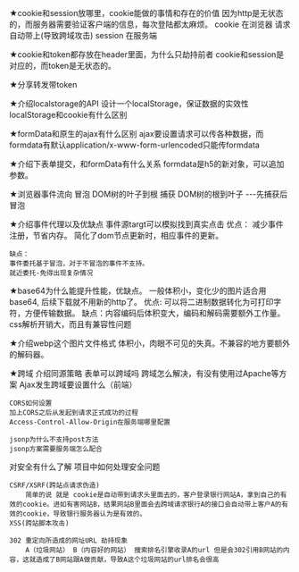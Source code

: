 
★cookie和session放哪里，cookie能做的事情和存在的价值
    因为http是无状态的，而服务器需要验证客户端的信息，每次登陆都太麻烦。
    cookie 在浏览器 请求自动带上(导致跨域攻击)
    session 在服务端

★cookie和token都存放在header里面，为什么只劫持前者
    cookie和session是对应的，而token是无状态的。

★分享转发带token

★介绍localstorage的API 设计一个localStorage，保证数据的实效性
localStorage和cookie有什么区别

★formData和原生的ajax有什么区别
    ajax要设置请求可以传各种数据，而formdata有默认application/x-www-form-urlencoded只能传formdata
    
★介绍下表单提交，和formData有什么关系
    formdata是h5的新对象，可以追加参数。

★浏览器事件流向
    冒泡 DOM树的叶子到根
    捕获 DOM树的根到叶子
    ---先捕获后冒泡

★介绍事件代理以及优缺点
    事件源targt可以模拟找到真实点击
    优点：
    减少事件注册，节省内存。
    简化了dom节点更新时，相应事件的更新。

    缺点：
    事件委托基于冒泡，对于不冒泡的事件不支持。
    就近委托-免得出现复杂情况

★base64为什么能提升性能，优缺点。
    一般体积小，变化少的图片适合用base64, 后续下载就不用新的http了。
    优点: 可以将二进制数据转化为可打印字符，方便传输数据。
    缺点：内容编码后体积变大，编码和解码需要额外工作量。 css解析开销大，而且有兼容性问题

★介绍webp这个图片文件格式
    体积小，肉眼不可见的失真。不兼容的地方要额外的解码器。

★跨域
    介绍同源策略
    表单可以跨域吗
    跨域怎么解决，有没有使用过Apache等方案
    Ajax发生跨域要设置什么（前端）

    CORS如何设置
    加上CORS之后从发起到请求正式成功的过程
    Access-Control-Allow-Origin在服务端哪里配置

    jsonp为什么不支持post方法
    jsonp方案需要服务端怎么配合

对安全有什么了解
项目中如何处理安全问题

    CSRF/XSRF(跨站点请求伪造)
        简单的说 就是 cookie是自动带到请求头里面去的，客户登录银行网站A，拿到自己的有效的cookie。进如有害网站B，结果网站B里面会去跨域请求银行A的接口会自动带上客户A的有效的cookie，导致银行服务器认为是有效的。
    XSS(跨站脚本攻击)

    302 重定向所造成的网址URL 劫持现象 
        A（垃圾网站） B（内容好的网站） 搜索排名引擎收录A的url 但是会302引用B网站的内容，这就造成了B网站跟A做贡献，导致A这个垃圾网站的url排名会很高